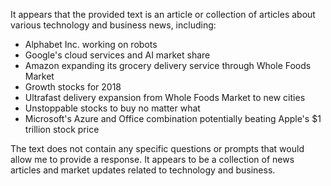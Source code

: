 It appears that the provided text is an article or collection of articles about various technology and business news, including:

* Alphabet Inc. working on robots
* Google's cloud services and AI market share
* Amazon expanding its grocery delivery service through Whole Foods Market
* Growth stocks for 2018
* Ultrafast delivery expansion from Whole Foods Market to new cities
* Unstoppable stocks to buy no matter what
* Microsoft's Azure and Office combination potentially beating Apple's $1 trillion stock price

The text does not contain any specific questions or prompts that would allow me to provide a response. It appears to be a collection of news articles and market updates related to technology and business.